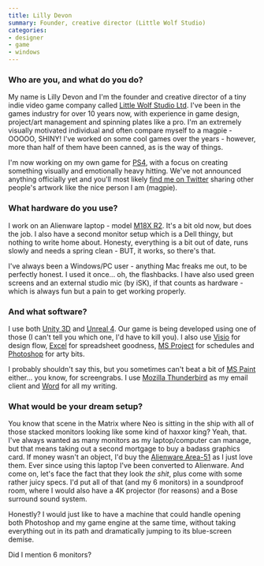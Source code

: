 ```yaml
---
title: Lilly Devon
summary: Founder, creative director (Little Wolf Studio)
categories:
- designer
- game
- windows
---
```


### Who are you, and what do you do?

My name is Lilly Devon and I'm the founder and creative director of a tiny indie video game company called [Little Wolf Studio Ltd](http://www.littlewolfstudio.com/home "An indie gaming studio."). I've been in the games industry for over 10 years now, with experience in game design, project/art management and spinning plates like a pro. I'm an extremely visually motivated individual and often compare myself to a magpie - OOOOO, SHINY! I've worked on some cool games over the years - however, more than half of them have been canned, as is the way of things.

I'm now working on my own game for [PS4][], with a focus on creating something visually and emotionally heavy hitting. We've not announced anything officially yet and you'll most likely [find me on Twitter](https://twitter.com/LillyD_LWS "Lilly's Twitter account.") sharing other people's artwork like the nice person I am (magpie).

### What hardware do you use?

I work on an Alienware laptop - model [M18X R2][m18x-r2]. It's a bit old now, but does the job. I also have a second monitor setup which is a Dell thingy, but nothing to write home about. Honesty, everything is a bit out of date, runs slowly and needs a spring clean - BUT, it works, so there's that.

I've always been a Windows/PC user - anything Mac freaks me out, to be perfectly honest. I used it once... oh, the flashbacks. I have also used green screens and an external studio mic (by iSK), if that counts as hardware - which is always fun but a pain to get working properly.

### And what software?

I use both [Unity 3D][unity] and [Unreal 4][unreal-engine]. Our game is being developed using one of those (I can't tell you which one, I'd have to kill you). I also use [Visio][] for design flow, [Excel][] for spreadsheet goodness, [MS Project][project] for schedules and [Photoshop][] for arty bits.

I probably shouldn't say this, but you sometimes can't beat a bit of [MS Paint][paint] either... you know, for screengrabs. I use [Mozilla Thunderbird][thunderbird] as my email client and [Word][] for all my writing. 

### What would be your dream setup?

You know that scene in the Matrix where Neo is sitting in the ship with all of those stacked monitors looking like some kind of haxxor king? Yeah, that. I've always wanted as many monitors as my laptop/computer can manage, but that means taking out a second mortgage to buy a badass graphics card. If money wasn't an object, I'd buy the [Alienware Area-51][area-51] as I just love them. Ever since using this laptop I've been converted to Alienware. And come on, let's face the fact that they look *the shit*, plus come with some rather juicy specs. I'd put all of that (and my 6 monitors) in a soundproof room, where I would also have a 4K projector (for reasons) and a Bose surround sound system.

Honestly? I would just like to have a machine that could handle opening both Photoshop and my game engine at the same time, without taking everything out in its path and dramatically jumping to its blue-screen demise.

Did I mention 6 monitors?

[area-51]: https://www.pcmag.com/article2/0,2817,2361731,00.asp "A souped-up gaming PC computer."
[excel]: https://products.office.com/en-us/excel "A spreadsheet application."
[m18x-r2]: https://www.dell.com/en-us/shop/productdetails/alienware-m18x-r2 "A gaming laptop."
[paint]: https://en.wikipedia.org/wiki/Paint_(software) "An image editor included with Windows."
[photoshop]: https://www.adobe.com/products/photoshop.html "A bitmap image editor."
[project]: https://products.office.com/project "Project management software."
[ps4]: http://us.playstation.com/ps4/index.htm "A shiny gaming console from Sony."
[thunderbird]: https://www.mozilla.org/en-US/thunderbird/ "An open-source cross-platform mail client."
[unity]: https://unity3d.com/unity/ "A cross-platform game development tool."
[unreal-engine]: https://www.unrealengine.com/what-is-unreal-engine-4 "A 3D game engine."
[visio]: https://products.office.com/en-us/visio/flowchart-software "Visualising/diagraming software."
[word]: https://products.office.com/en-us/word "A document editor."
